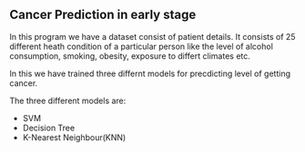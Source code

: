 ## Cancer Prediction in early stage

In this program we have a dataset consist of patient details. It consists of 25 different heath condition of a particular person
like the level of alcohol consumption, smoking, obesity, exposure to differt climates etc.

In this we have trained three differnt models for precdicting level of getting cancer.

The three different models are:
 * SVM
 * Decision Tree
 * K-Nearest Neighbour(KNN)
